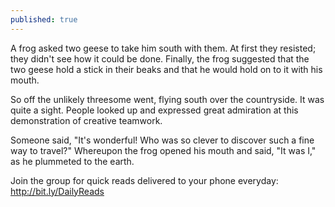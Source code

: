```yaml
---
published: true
---
```

A frog asked two geese to take him south with them. At first they resisted; they didn't see how it could be done. Finally, the frog suggested that the two geese hold a stick in their beaks and that he would hold on to it with his mouth.

So off the unlikely threesome went, flying south over the countryside. It was quite a sight. People looked up and expressed great admiration at this demonstration of creative teamwork.

Someone said, "It's wonderful! Who was so clever to discover such a fine way to travel?" Whereupon the frog opened his mouth and said, "It was I," as he plummeted to the earth.

Join the group for quick reads delivered to your phone everyday: http://bit.ly/DailyReads

